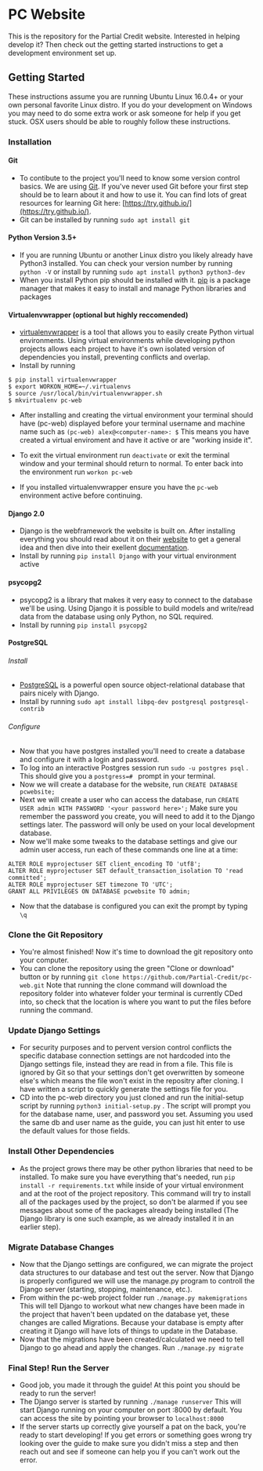 # PC Website
This is the repository for the Partial Credit website. Interested in helping develop it? Then check out the getting started instructions to get a development environment set up.


## Getting Started
These instructions assume you are running Ubuntu Linux 16.0.4+ or your own personal favorite Linux distro. If you do your development on Windows you may need to do some extra work or ask someone for help if you get stuck. OSX users should be able to roughly follow these instructions.



### Installation
#### Git
  * To contibute to the project you'll need to know some version control basics. We are using [Git](https://en.wikipedia.org/wiki/Git). If you've never used Git before your first step should be to learn about it and how to use it. You can find lots of great resources for learning Git here: [https://try.github.io/](https://try.github.io/).
  * Git can be installed by running `sudo apt install git`
#### Python Version 3.5+
  * If you are running Ubuntu or another Linux distro you likely already have Python3 installed. You can check your version number by running `python -V` or install by running `sudo apt install python3 python3-dev`
  * When you install Python pip should be installed with it. [pip](https://en.wikipedia.org/wiki/Pip_(package_manager)) is a package manager that makes it easy to install and manage Python libraries and packages

#### Virtualenvwrapper (optional but highly reccomended)
  * [virtualenvwrapper](https://virtualenvwrapper.readthedocs.io/en/latest/) is a tool that allows you to easily create Python virtual environments. Using virtual environments while developing python projects allows each project to have it's own isolated version of dependencies you install, preventing conflicts and overlap.
  * Install by running
  ```
  $ pip install virtualenvwrapper
  $ export WORKON_HOME=~/.virtualenvs
  $ source /usr/local/bin/virtualenvwrapper.sh
  $ mkvirtualenv pc-web
  ```
 * After installing and creating the virtual environment your terminal should have (pc-web) displayed before your terminal username and machine name such as `(pc-web) alex@<computer-name>: $` This means you have created a virtual enviroment and have it active or are "working inside it". 
  
 * To exit the virtual environment run `deactivate` or exit the terminal window and your terminal should return to normal. To enter back into the environment run `workon pc-web`
 * If you installed virtualenvwrapper ensure you have the `pc-web` environment active before continuing. 
 
#### Django 2.0
  * Django is the webframework the website is built on. After installing everything you should read about it on their [website](https://www.djangoproject.com/) to get a general idea and then dive into their exellent [documentation](https://docs.djangoproject.com/en/2.0/). 
  * Install by running `pip install Django` with your virtual environment active
  
#### psycopg2
  * psycopg2 is a library that makes it very easy to connect to the database we'll be using. Using Django it is possible to build models and write/read data from the database using only Python, no SQL required.
  * Install by running `pip install psycopg2`
  
#### PostgreSQL
###### Install
  * [PostgreSQL](https://www.postgresql.org/) is a powerful open source object-relational database that pairs nicely with Django. 
  * Install by running `sudo apt install libpq-dev postgresql postgresql-contrib`
###### Configure
  * Now that you have postgres installed you'll need to create a database and configure it with a login and password.
  * To log into an interactive Postgres session run `sudo -u postgres psql` . This should give you a `postgress=# ` prompt in your terminal. 
  * Now we will create a database for the website, run `CREATE DATABASE pcwebsite;`
  * Next we will create a user who can access the database, run `CREATE USER admin WITH PASSWORD '<your password here>';` Make sure you remember the password you create, you will need to add it to the Django settings later. The password will only be used on your local development database.
  * Now we'll make some tweaks to the database settings and give our admin user access, run each of these commands one line at a time:
  ```
  ALTER ROLE myprojectuser SET client_encoding TO 'utf8';
  ALTER ROLE myprojectuser SET default_transaction_isolation TO 'read committed';
  ALTER ROLE myprojectuser SET timezone TO 'UTC';
  GRANT ALL PRIVILEGES ON DATABASE pcwebsite TO admin;
  ```
  * Now that the database is configured you can exit the prompt by typing `\q`
  
### Clone the Git Repository
  * You're almost finished! Now it's time to download the git repository onto your computer. 
  * You can clone the repository using the green "Clone or download" button or by running `git clone https://github.com/Partial-Credit/pc-web.git` Note that running the clone command will download the repository folder into whatever folder your terminal is currently CDed into, so check that the location is where you want to put the files before running the command.
  
### Update Django Settings
  * For security purposes and to pervent version control conflicts the specific database connection settings are not hardcoded into the Django settings file, instead they are read in from a file. This file is ignored by Git so that your settings don't get overwritten by someone else's which means the file won't exist in the repositry after cloning. I have written a script to quickly generate the settings file for you.
  * CD into the pc-web directory you just cloned and run the initial-setup script by running `python3 initial-setup.py` . The script will prompt you for the database name, user, and password you set. Assuming you used the same db and user name as the guide, you can just hit enter to use the default values for those fields.
  
### Install Other Dependencies
  * As the project grows there may be other python libraries that need to be installed. To make sure you have everything that's needed, run `pip install -r requirements.txt` while inside of your virtual environment and at the root of the project repository. This command will try to install all of the packages used by the project, so don't be alarmed if you see messages about some of the packages already being installed (The Django library is one such example, as we already installed it in an earlier step). 

### Migrate Database Changes
  * Now that the Django settings are configured, we can migrate the project data structures to our database and test out the server. Now that Django is properly configured we will use the manage.py program to controll the Django server (starting, stopping, maintenance, etc.).
  * From within the pc-web project folder run `./manage.py makemigrations` This will tell Django to workout what new changes have been made in the project that haven't been updated on the database yet, these changes are called Migrations. Because your database is empty after creating it Django will have lots of things to update in the Database.
  * Now that the migrations have been created/calculated we need to tell Django to go ahead and apply the changes. Run `./manage.py migrate`
  
### Final Step! Run the Server
  * Good job, you made it through the guide! At this point you should be ready to run the server!
  * The Django server is started by running `./manage runserver` This will start Django running on your computer on port :8000 by default. You can access the site by pointing your browser to `localhost:8000`
  * If the server starts up correctly give yourself a pat on the back, you're ready to start developing! If you get errors or something goes wrong try looking over the guide to make sure you didn't miss a step and then reach out and see if someone can help you if you can't work out the error. 
